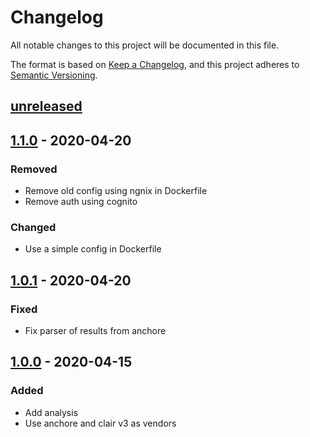 # Changelog

All notable changes to this project will be documented in this file.

The format is based on [Keep a Changelog](https://keepachangelog.com/en/1.0.0/),
and this project adheres to [Semantic Versioning](https://semver.org/spec/v2.0.0.html).

## [unreleased]

## [1.1.0] - 2020-04-20

### Removed
- Remove old config using ngnix in Dockerfile
- Remove auth using cognito

### Changed
- Use a simple config in Dockerfile

## [1.0.1] - 2020-04-20

### Fixed

 - Fix parser of results from anchore

## [1.0.0] - 2020-04-15

### Added

- Add analysis
- Use anchore and clair v3 as vendors

[unreleased]: https://github.com/william-Hill-Online/CCVS-API/compare/v1.1.0...HEAD
[1.1.0]: https://github.com/william-Hill-Online/CCVS-API/compare/v1.0.1...v1.1.0
[1.0.1]: https://github.com/william-Hill-Online/CCVS-API/compare/v1.0.0...v1.0.1
[1.0.0]: https://github.com/william-Hill-Online/CCVS-API/releases/tag/v1.0.0
